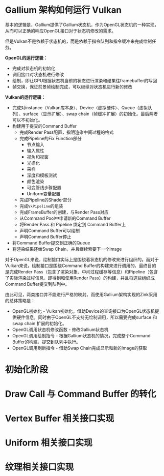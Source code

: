 # Gallium 架构如何运行 Vulkan
基本的逻辑是，Gallium提供了Gallium状态机，作为OpenGL状态机的一种实现，从而可以正确的响应OpenGL接口对于状态机修改的需求。

但是Vulkan不是依赖于状态机的，而是依赖于指令队列和指令缓冲来完成绘制任务。

**OpenGL的运行逻辑：**
- 完成对状态机的初始化
- 调用接口对状态机进行修改
- 绘制，即让GPU根据状态机当前的状态进行渲染和结果往framebuffer的写回
- 帧交换，保证前景帧绘制完成，可以继续对状态机进行新的修改

**Vulkan的运行逻辑：**
- 完成对instance（Vulkan库本身）、Device（虚拟硬件）、Queue（虚拟队列）、surface（显示扩展）、swap chain（帧缓冲扩展）的初始化。最后两者可以不初始化。
- 构建用于提交的Command Buffer
  - 完成Render Pass配置，指明渲染中间过程的格式
  - 完成Pipeline的Fix Function部分
    - 节点输入
    - 输入属性
    - 视角和视窗
    - 光栅化
    - 采样
    - 深度和模板测试
    - 颜色渲染
    - 可变管线步骤配置
    - Uniform变量配置
  - 完成Pipeline的Shader部分
  - 完成`VkPipeline`的组装
  - 完成FrameBuffer的创建，与Render Pass对应
  - 从Command Pool中申请新的Command Buffer
  - 将Render Pass 和 Pipeline 绑定到 Command Buffer上
  - 声明Command Buffer可以绘制
  - 声明Command Buffer停止
- 将Command Buffer提交到正确的Queue
- 将渲染结果还给Swap Chain，并且继续索要下一个Image

对于OpenGL来说，绘制接口实际上是围绕着状态机的修改来进行组织的。而对于Vulkan来说，绘制接口是围绕Command Buffer的构建来进行调用的，最终目的是完成Render Pass（包含了渲染对象、中间过程缓存等信息）和Pipeline（包含了实际渲染过程信息，即得到和使用Render Pass）的构建，并且将这些组织成Command Buffer提交到队列中。

由此可见，两类接口并不能进行严格的映射。而使用Gallium架构实现的Zink采用的总体策略是：
- OpenGL初始化 - Vulkan初始化，借助Device的查询接口为OpenGL状态机提供硬件信息，同时由于OpenGL不支持无绘制调用，所以需要完成surface 和 swap chain 扩展的初始化。
- OpenGL调用状态机修改函数 - 修改Gallium状态机
- OpenGL调用绘制指令 - 根据Gallium状态机的情况，完成整个Command Buffer的构建，提交到队列中执行。
- OpenGL调用刷新指令 - 借助Swap Chain完成显示和新的Image的获取

# 初始化阶段

# Draw Call 与 Command Buffer 的转化

# Vertex Buffer 相关接口实现

# Uniform 相关接口实现

# 纹理相关接口实现